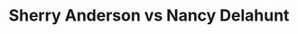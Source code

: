 ---
title: Sherry Anderson vs Nancy Delahunt
player1:
  name: Anderson, Sherry
  percent: 86
  wins: 2
  losses: 2
player2:
  name: Delahunt, Nancy
  percent: 86
  wins: 2
  losses: 2
games:
- player1:
    team: SK
    position: Fourth
    percent: 87
    win: 1
    loss: 0
  player2:
    team: CA
    position: Lead
    percent: 91
    win: 0
    loss: 1
  event: Hearts
  year: 2002
  draw: Round Robin(14)
  score: CA 7 - SK 8
- player1:
    team: SK
    position: Fourth
    percent: 95
    win: 1
    loss: 0
  player2:
    team: CA
    position: Lead
    percent: 93
    win: 0
    loss: 1
  event: Hearts
  year: 2002
  draw: Page 1-2(19)
  score: SK 6 - CA 3
- player1:
    team: SK
    position: Fourth
    percent: 69
    win: 0
    loss: 1
  player2:
    team: CA
    position: Lead
    percent: 79
    win: 1
    loss: 0
  event: Hearts
  year: 2002
  draw: Final(21)
  score: SK 5 - CA 8
- player1:
    team: SK
    position: Fourth
    percent: 91
    win: 0
    loss: 1
  player2:
    team: CA
    position: Lead
    percent: 79
    win: 1
    loss: 0
  event: Hearts
  year: 2004
  draw: Round Robin(14)
  score: CA 6 - SK 5
- player1:
    team: AND
    position: Fourth
    percent: 78
    win: 1
    loss: 0
  player2:
    team: JON
    position: Lead
    percent: 78
    win: 0
    loss: 1
  event: Trials (Women)
  year: 2001
  draw: Round Robin(2)
  score: JON 6 - AND 8
- player1:
    team: AND
    position: Fourth
    percent: 96
    win: 1
    loss: 0
  player2:
    team: JON
    position: Lead
    percent: 94
    win: 0
    loss: 1
  event: Trials (Women)
  year: 2001
  draw: Semi-Final(10)
  score: AND 9 - JON 5
- player1:
    team: AND
    position: Fourth
    percent: 80
    win: 1
    loss: 0
  player2:
    team: CJO
    position: Lead
    percent: 96
    win: 0
    loss: 1
  event: Trials (Women)
  year: 2005
  draw: Round Robin(15)
  score: AND 7 - CJO 6
---